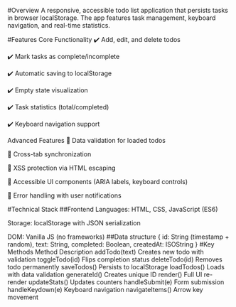 #Overview
A responsive, accessible todo list application that persists tasks in browser localStorage. The app features task management, keyboard navigation, and real-time statistics.

#Features
Core Functionality
✔️ Add, edit, and delete todos

✔️ Mark tasks as complete/incomplete

✔️ Automatic saving to localStorage

✔️ Empty state visualization

✔️ Task statistics (total/completed)

✔️ Keyboard navigation support

Advanced Features
🔹 Data validation for loaded todos

🔹 Cross-tab synchronization

🔹 XSS protection via HTML escaping

🔹 Accessible UI components (ARIA labels, keyboard controls)

🔹 Error handling with user notifications

#Technical Stack
##Frontend
Languages: HTML, CSS, JavaScript (ES6)

Storage: localStorage with JSON serialization

DOM: Vanilla JS (no frameworks)
##Data structure 
{
  id: String (timestamp + random),
  text: String,
  completed: Boolean,
  createdAt: ISOString
}
#Key Methods
Method	          Description
addTodo(text)   	Creates new todo with validation
toggleTodo(id)	  Flips completion status
deleteTodo(id)  	Removes todo permanently
saveTodos()	      Persists to localStorage
loadTodos()	      Loads with data validation
generateId()    	Creates unique ID
render()          Full UI re-render
updateStats()   	Updates counters
handleSubmit(e) 	Form submission
handleKeydown(e)	Keyboard navigation
navigateItems()	  Arrow key movement

 
